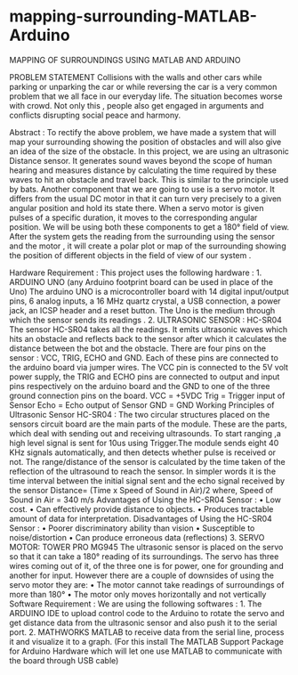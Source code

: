 # mapping-surrounding-MATLAB-Arduino
MAPPING OF SURROUNDINGS USING MATLAB AND ARDUINO

PROBLEM STATEMENT
Collisions with the walls and other cars while parking or unparking the car or while reversing the car is a very common problem that we all face in our everyday life. The situation becomes worse with crowd. Not only this , people also get engaged in arguments and conflicts disrupting social peace and harmony.

Abstract : To rectify the above problem, we have made a system that will map your surrounding showing the position of obstacles and will also give an idea of the size of the obstacle. In this project, we are using an ultrasonic Distance sensor. It generates sound waves beyond the scope of human hearing and measures distance by calculating the time required by these waves to hit an obstacle and travel back. This is similar to the principle used by bats. Another component that we are going to use is a servo motor. It differs from the usual DC motor in that it can turn very precisely to a given angular position and hold its state there. When a servo motor is given pulses of a specific duration, it moves to the corresponding angular position. We will be using both these components to get a 180° field of view. After the system gets the reading from the surrounding using the sensor and the motor , it will create a polar plot or map of the surrounding showing the position of different objects in the field of view of our system .

Hardware Requirement : This project uses the following hardware : 1. ARDUINO UNO (any Arduino footprint board can be used in place of the Uno)
The arduino UNO is a microcontroller board with 14
digital input/output pins, 6 analog inputs, a 16 MHz
quartz crystal, a USB connection, a power jack, an ICSP
header and a reset button. The Uno is the medium
through which the sensor sends its readings . 2. ULTRASONIC SENSOR : HC-SR04
The sensor HC-SR04 takes all the readings. It emits
ultrasonic waves which hits an obstacle and reflects
back to the sensor after which it calculates the distance
between the bot and the obstacle. There are four pins
on the sensor : VCC, TRIG, ECHO and GND. Each of
these pins are connected to the arduino board via
jumper wires. The VCC pin is connected to the 5V volt
power supply, the TRIG and ECHO pins are connected
to output and input pins respectively on the arduino
board and the GND to one of the three ground
connection pins on the board.
VCC = +5VDC
Trig = Trigger input of Sensor
Echo = Echo output of Sensor
GND = GND
Working Principles of Ultrasonic Sensor HC-SR04 :
The two circular structures placed on the sensors circuit
board are the main parts of the module. These are the
parts, which deal with sending out and receiving
ultrasounds.
To start ranging ,a high level signal is sent for 10us using
Trigger.The module sends eight 40 KHz signals
automatically, and then detects whether pulse is received
or not. The range/distance of the sensor is calculated by
the time taken of the reflection of the ultrasound to reach
the sensor. In simpler words it is the time interval
between the initial signal sent and the echo signal
received by the sensor Distance= (Time x Speed of Sound in Air)/2 where, Speed of Sound in Air = 340 m/s
Advantages of Using the HC-SR04 Sensor :
• Low cost.
• Can effectively provide distance to objects.
• Produces tractable amount of data for interpretation. Disadvantages of Using the HC-SR04 Sensor :
• Poorer discriminatory ability than vision
• Susceptible to noise/distortion
• Can produce erroneous data (reflections)
3. SERVO MOTOR: TOWER PRO MG945
The ultrasonic sensor is placed on the servo so that it
can take a 180° reading of its surroundings. The
servo has three wires coming out of it, of the three one
is for power, one for grounding and another for input.
However there are a couple of downsides of using the
servo motor they are:
• The motor cannot take readings of surroundings of
more than 180° • The motor only moves horizontally and not vertically
Software Requirement : We are using the following softwares : 1. The ARDUINO IDE to upload control code to the Arduino to rotate the servo and get distance data from the ultrasonic sensor and also push it to the serial port.
2. MATHWORKS MATLAB to receive data from the serial line, process it and visualize it to a graph. (For this install The MATLAB Support Package for Arduino Hardware which will let one use MATLAB to communicate with the board through USB cable)

